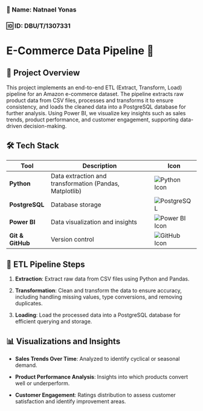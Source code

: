 ### 📛 Name: Natnael Yonas  
### 🆔 ID: DBU/T/1307331


# E-Commerce Data Pipeline 🚀

## 📄 Project Overview
This project implements an end-to-end ETL (Extract, Transform, Load) pipeline for an Amazon e-commerce dataset. The pipeline extracts raw product data from CSV files, processes and transforms it to ensure consistency, and loads the cleaned data into a PostgreSQL database for further analysis. Using Power BI, we visualize key insights such as sales trends, product performance, and customer engagement, supporting data-driven decision-making.



## 🛠 Tech Stack

| Tool               | Description                          | Icon |
|--------------------|--------------------------------------|------|
| **Python**         | Data extraction and transformation (Pandas, Matplotlib) | ![Python Icon](https://img.icons8.com/color/48/000000/python--v1.png) |
| **PostgreSQL**      | Database storage                  |  ![PostgreSQL](https://img.shields.io/badge/PostgreSQL-Database-blue?style=flat&logo=postgresql)
| **Power BI**       | Data visualization and insights      | ![Power BI Icon](https://img.icons8.com/color/48/000000/power-bi.png) |
| **Git & GitHub**   | Version control                      | ![GitHub Icon](https://img.icons8.com/material-outlined/48/000000/github.png) |



## 🚀 ETL Pipeline Steps

1. **Extraction**: Extract raw data from CSV files using Python and Pandas.
  
2. **Transformation**: Clean and transform the data to ensure accuracy, including handling missing values, type conversions, and removing duplicates.
   
3. **Loading**: Load the processed data into a PostgreSQL database for efficient querying and storage.




## 📊 Visualizations and Insights

- **Sales Trends Over Time**: Analyzed to identify cyclical or seasonal demand.

- **Product Performance Analysis**: Insights into which products convert well or underperform.
 
- **Customer Engagement**: Ratings distribution to assess customer satisfaction and identify improvement areas.



